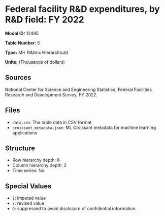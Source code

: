 # Federal facility R&D expenditures, by R&D field: FY 2022

**Modal ID:** 12495

**Table Number:** 5

**Type:** MH (Matrix Hierarchical)

**Units:** (Thousands of dollars)

## Sources

National Center for Science and Engineering Statistics, Federal Facilities Research and Development Survey, FY 2022.

## Files

- `data.csv`: The table data in CSV format
- `croissant_metadata.json`: ML Croissant metadata for machine learning applications

## Structure

- Row hierarchy depth: 6
- Column hierarchy depth: 2
- Time series: No

## Special Values

- `i`: imputed value
- `r`: revised value
- `D`: suppressed to avoid disclosure of confidential information
